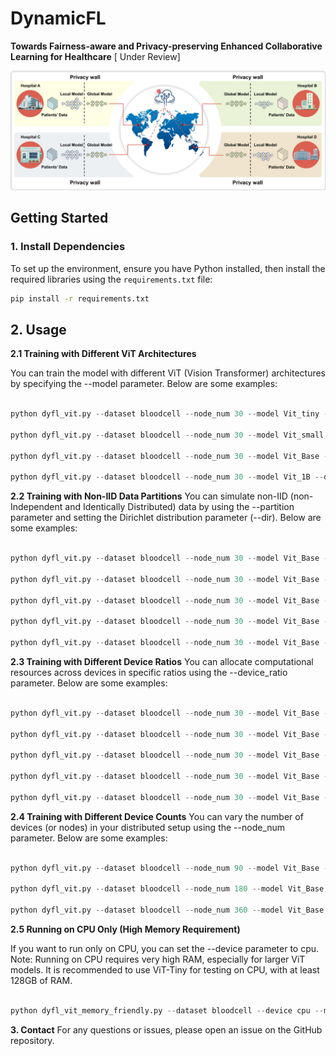 # DynamicFL
**Towards Fairness-aware and Privacy-preserving Enhanced Collaborative Learning for Healthcare** [ Under Review]

![image](overview.jpg)

## **Getting Started**

### **1. Install Dependencies**
To set up the environment, ensure you have Python installed, then install the required libraries using the `requirements.txt` file:

```bash
pip install -r requirements.txt

```

## **2. Usage**

**2.1 Training with Different ViT Architectures**

You can train the model with different ViT (Vision Transformer) architectures by specifying the --model parameter. Below are some examples:

```python

python dyfl_vit.py --dataset bloodcell --node_num 30 --model Vit_tiny --device cuda:0

python dyfl_vit.py --dataset bloodcell --node_num 30 --model Vit_small --device cuda:0

python dyfl_vit.py --dataset bloodcell --node_num 30 --model Vit_Base --device cuda:0

python dyfl_vit.py --dataset bloodcell --node_num 30 --model Vit_1B --device cuda:0

```

**2.2 Training with Non-IID Data Partitions**
You can simulate non-IID (non-Independent and Identically Distributed) data by using the --partition parameter and setting the Dirichlet distribution parameter (--dir). Below are some examples:


```python

python dyfl_vit.py --dataset bloodcell --node_num 30 --model Vit_Base --device cuda:2 --partition dir --dir 0.1

python dyfl_vit.py --dataset bloodcell --node_num 30 --model Vit_Base --device cuda:2 --partition dir --dir 0.3

python dyfl_vit.py --dataset bloodcell --node_num 30 --model Vit_Base --device cuda:3 --partition dir --dir 0.5

python dyfl_vit.py --dataset bloodcell --node_num 30 --model Vit_Base --device cuda:3 --partition dir --dir 0.7

python dyfl_vit.py --dataset bloodcell --node_num 30 --model Vit_Base --device cuda:3 --partition dir --dir 0.9
```

**2.3 Training with Different Device Ratios**
You can allocate computational resources across devices in specific ratios using the --device_ratio parameter. Below are some examples:

```python

python dyfl_vit.py --dataset bloodcell --node_num 30 --model Vit_Base --device cuda:0 --device_ratio 7:2:1

python dyfl_vit.py --dataset bloodcell --node_num 30 --model Vit_Base --device cuda:1 --device_ratio 5:2:3

python dyfl_vit.py --dataset bloodcell --node_num 30 --model Vit_Base --device cuda:0 --device_ratio 4:1:5

python dyfl_vit.py --dataset bloodcell --node_num 30 --model Vit_Base --device cuda:0 --device_ratio 4:3:3

python dyfl_vit.py --dataset bloodcell --node_num 30 --model Vit_Base --device cuda:3 --device_ratio 3:6:1

```

**2.4 Training with Different Device Counts**
You can vary the number of devices (or nodes) in your distributed setup using the --node_num parameter. Below are some examples:

```python

python dyfl_vit.py --dataset bloodcell --node_num 90 --model Vit_Base --device cuda:0

python dyfl_vit.py --dataset bloodcell --node_num 180 --model Vit_Base --device cuda:0

python dyfl_vit.py --dataset bloodcell --node_num 360 --model Vit_Base --device cuda:2

```

**2.5 Running on CPU Only (High Memory Requirement)**

If you want to run only on CPU, you can set the --device parameter to cpu. Note: Running on CPU requires very high RAM, especially for larger ViT models. It is recommended to use ViT-Tiny for testing on CPU, with at least 128GB of RAM.

```python

python dyfl_vit_memory_friendly.py --dataset bloodcell --device cpu --model vit_tiny

```

**3. Contact**
For any questions or issues, please open an issue on the GitHub repository.




